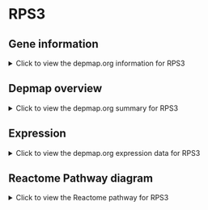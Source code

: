 <h1>RPS3</h1>

<h2>Gene information</h2>
<details>
  <summary>Click to view the depmap.org information for RPS3</summary>
  <p><a href="https://depmap.org/portal/gene/RPS3?tab=about" target="_BLANK">Open page in a new tab...</a></p>
  <iframe src="https://depmap.org/portal/gene/RPS3?tab=about" style="border:none;width:100%;height:800px"></iframe>
</details>

<h2>Depmap overview</h2>
<details>
  <summary>Click to view the depmap.org summary for RPS3</summary>
  <p><a href="https://depmap.org/portal/gene/RPS3?tab=overview" target="_BLANK">Open page in a new tab...</a></p>
  <iframe src="https://depmap.org/portal/gene/RPS3?tab=overview" style="border:none;width:100%;height:800px"></iframe>
</details>

<h2>Expression</h2>
<details>
  <summary>Click to view the depmap.org expression data for RPS3</summary>
  <p><a href="https://depmap.org/portal/gene/RPS3?tab=characterization" target="_BLANK">Open page in a new tab...</a></p>
  <iframe src="https://depmap.org/portal/gene/RPS3?tab=characterization" style="border:none;width:100%;height:800px"></iframe>
</details>



<h2>Reactome Pathway diagram</h2>
<details>
  <summary>Click to view the Reactome pathway for RPS3</summary>
  <p><a href="https://reactome.org/PathwayBrowser/#/R-HSA-975957" target="_BLANK">Open page in a new tab...</a></p>
  <p>Nonsense Mediated Decay (NMD) enhanced by the Exon Junction Complex (EJC)</p>
<iframe src="https://reactome.org/PathwayBrowser/#/R-HSA-975957" style="border:none;width:100%;height:800px"></iframe>
</details>



